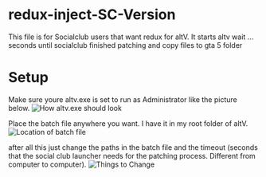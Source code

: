 # redux-inject-SC-Version
This file is for Socialclub users that want redux for altV. It starts altv wait ... seconds until socialclub finished patching and copy files to gta 5 folder 

# Setup
Make sure youre altv.exe is set to run as Administrator like the picture below.
![How altv.exe should look](https://i.gyazo.com/thumb/1200/ca079d6b84ef72e6553ef60dd65ae0a8-png.jpg)

Place the batch file anywhere you want. I have it in my root folder of altV.
![Location of batch file](https://images-ext-2.discordapp.net/external/hArVB_SmR9-cTTyNQdLwSsBSnjrpUFv-BtguTXjOIKk/https/i.gyazo.com/thumb/1200/94c7355e02d62304ba081541eccd20b0-png.jpg)

after all this just change the paths in the batch file and the timeout (seconds that the social club launcher needs for the patching process. Different from computer to computer).
![Things to Change](https://media.discordapp.net/attachments/493096391376240691/679691124889354260/202060f5487a302c78cddba77d236a40.png?width=775&height=511)
